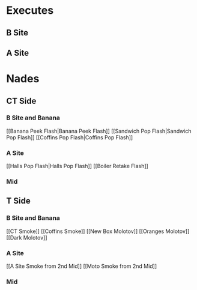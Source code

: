 # Executes
## B Site

## A Site

# Nades
## CT Side
### B Site and Banana
[[Banana Peek Flash|Banana Peek Flash]]
[[Sandwich Pop Flash|Sandwich Pop Flash]]
[[Coffins Pop Flash|Coffins Pop Flash]]
### A Site
[[Halls Pop Flash|Halls Pop Flash]]
[[Boiler Retake Flash]]
### Mid

## T Side
### B Site and Banana
[[CT Smoke]]
[[Coffins Smoke]]
[[New Box Molotov]]
[[Oranges Molotov]]
[[Dark Molotov]]
### A Site
[[A Site Smoke from 2nd Mid]]
[[Moto Smoke from 2nd Mid]]
### Mid